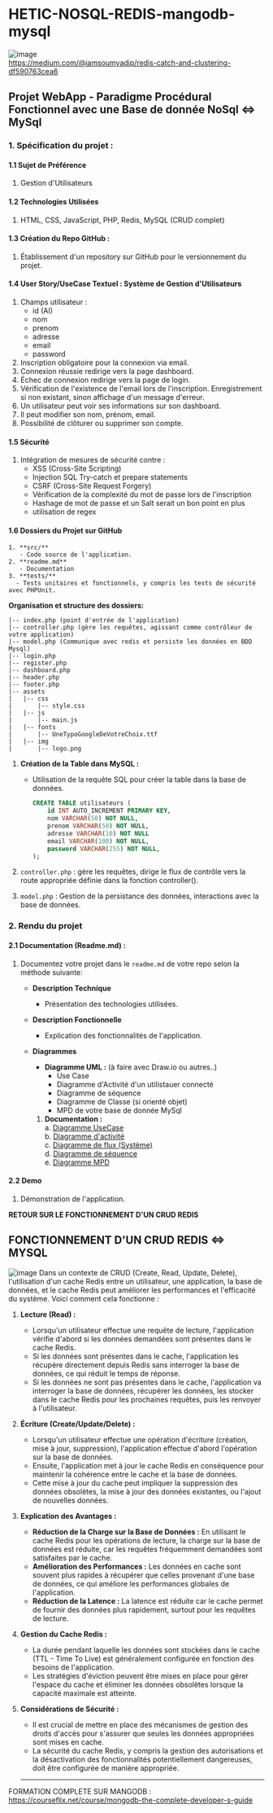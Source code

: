 # HETIC-NOSQL-REDIS-mangodb-mysql  





![image](https://github.com/yugmerabtene/HETIC-MD5-NOSQL-2024/assets/3670077/ea5a2b16-3a06-4f6a-88bd-fcb13d60f5ba)  
https://medium.com/@iamsoumyadip/redis-catch-and-clustering-df590763cea6



## Projet WebApp - Paradigme Procédural Fonctionnel avec une Base de donnée NoSql <=> MySql

### 1. Spécification du projet :

#### 1.1 Sujet de Préférence
   1. Gestion d'Utilisateurs

#### 1.2 Technologies Utilisées
   1. HTML, CSS, JavaScript, PHP, Redis, MySQL (CRUD complet)

#### 1.3 Création du Repo GitHub :
   1. Établissement d'un repository sur GitHub pour le versionnement du projet.

#### 1.4 User Story/UseCase Textuel : Système de Gestion d'Utilisateurs
   1. Champs utilisateur :
      - id (AI)
      - nom
      - prenom
      - adresse
      - email
      - password
   2. Inscription obligatoire pour la connexion via email.
   3. Connexion réussie redirige vers la page dashboard.
   4. Échec de connexion redirige vers la page de login.
   5. Vérification de l'existence de l'email lors de l'inscription. Enregistrement si non existant, sinon affichage d'un message d'erreur.
   6. Un utilisateur peut voir ses informations sur son dashboard.
   7. Il peut modifier son nom, prénom, email.
   8. Possibilité de clôturer ou supprimer son compte.

#### 1.5 Sécurité
   1. Intégration de mesures de sécurité contre :
      - XSS (Cross-Site Scripting)
      - Injection SQL Try-catch et prepare statements
      - CSRF (Cross-Site Request Forgery)
      - Vérification de la complexité du mot de passe lors de l'inscription
      - Hashage de mot de passe et un Salt serait un bon point en plus
      - utilisation de regex

#### 1.6 Dossiers du Projet sur GitHub
    1. **src/**  
       - Code source de l'application.
    2. **readme.md**
       - Documentation
    3. **tests/**
      - Tests unitaires et fonctionnels, y compris les tests de sécurité avec PHPUnit.

**Organisation et structure des dossiers:**
```plaintext
|-- index.php (point d'entrée de l'application)
|-- controller.php (gère les requêtes, agissant comme contrôleur de votre application)
|-- model.php (Communique avec redis et persiste les données en BDD Mysql)
|-- login.php
|-- register.php
|-- dashboard.php
|-- header.php
|-- footer.php
|-- assets
|   |-- css
|       |-- style.css
|   |-- js
|       |-- main.js
|   |-- fonts
|       |-- UneTypoGoogleDeVotreChoix.ttf
|   |-- img
|       |-- logo.png
```

1. **Création de la Table dans MySQL :**
   - Utilisation de la requête SQL pour créer la table dans la base de données.

     ```sql
     CREATE TABLE utilisateurs (
         id INT AUTO_INCREMENT PRIMARY KEY,
         nom VARCHAR(50) NOT NULL,
         prenom VARCHAR(50) NOT NULL,
         adresse VARCHAR(10) NOT NULL
         email VARCHAR(100) NOT NULL,
         password VARCHAR(255) NOT NULL,
     );
     ```
2. `controller.php` : gère les requêtes, dirige le flux de contrôle vers la route appropriée définie dans la fonction controller().
   
3. `model.php` : Gestion de la persistance des données, interactions avec la base de données.


### 2. Rendu du projet

#### 2.1 Documentation (Readme.md) :
   1. Documentez votre projet dans le `readme.md` de votre repo selon la méthode suivante:

      - **Description Technique**
         - Présentation des technologies utilisées.

      - **Description Fonctionnelle**
         - Explication des fonctionnalités de l'application.

      - **Diagrammes**
         - **Diagramme UML :** (à faire avec Draw.io ou autres..)
            - Use Case
            - Diagramme d'Activité d'un utilistauer connecté
            - Diagramme de séquence
            - Diagramme de Classe (si orienté objet)
            - MPD de votre base de donnée MySql

         1. **Documentation :**<br>
            a. [Diagramme UseCase](https://www.lucidchart.com/pages/uml-use-case-diagram)<br>
            b. [Diagramme d'activité](https://www.lucidchart.com/pages/fr/diagramme-dactivite-uml)<br>
            c. [Diagramme de flux (Système)](https://www.lucidchart.com/pages/fr/diagramme-de-flux-de-donnees)<br>
            d. [Diagramme de séquence](https://www.lucidchart.com/pages/fr/diagramme-de-sequence-uml)<br>
            e. [Diagramme MPD](https://www.edrawsoft.com/fr/what-is-entity-relationship-diagram-erd.html)<br>

         
#### 2.2 Demo
   1. Démonstration de l'application.


**RETOUR SUR LE FONCTIONNEMENT D'UN CRUD REDIS**

## FONCTIONNEMENT D'UN CRUD REDIS <=> MYSQL ##

![image](https://github.com/yugmerabtene/YNOV-B3-REDIS-2024/assets/3670077/8bab5127-2ab7-4418-b279-37acfef96100)
Dans un contexte de CRUD (Create, Read, Update, Delete), l'utilisation d'un cache Redis entre un utilisateur, une application, la base de données, et le cache Redis peut améliorer les performances et l'efficacité du système. Voici comment cela fonctionne :

1. **Lecture (Read) :**
   - Lorsqu'un utilisateur effectue une requête de lecture, l'application vérifie d'abord si les données demandées sont présentes dans le cache Redis.
   - Si les données sont présentes dans le cache, l'application les récupère directement depuis Redis sans interroger la base de données, ce qui réduit le temps de réponse.
   - Si les données ne sont pas présentes dans le cache, l'application va interroger la base de données, récupérer les données, les stocker dans le cache Redis pour les prochaines requêtes, puis les renvoyer à l'utilisateur.

2. **Écriture (Create/Update/Delete) :**
   - Lorsqu'un utilisateur effectue une opération d'écriture (création, mise à jour, suppression), l'application effectue d'abord l'opération sur la base de données.
   - Ensuite, l'application met à jour le cache Redis en conséquence pour maintenir la cohérence entre le cache et la base de données.
   - Cette mise à jour du cache peut impliquer la suppression des données obsolètes, la mise à jour des données existantes, ou l'ajout de nouvelles données.

3. **Explication des Avantages :**
   - **Réduction de la Charge sur la Base de Données :** En utilisant le cache Redis pour les opérations de lecture, la charge sur la base de données est réduite, car les requêtes fréquemment demandées sont satisfaites par le cache.
   - **Amélioration des Performances :** Les données en cache sont souvent plus rapides à récupérer que celles provenant d'une base de données, ce qui améliore les performances globales de l'application.
   - **Réduction de la Latence :** La latence est réduite car le cache permet de fournir des données plus rapidement, surtout pour les requêtes de lecture.

4. **Gestion du Cache Redis :**
   - La durée pendant laquelle les données sont stockées dans le cache (TTL - Time To Live) est généralement configurée en fonction des besoins de l'application.
   - Les stratégies d'éviction peuvent être mises en place pour gérer l'espace du cache et éliminer les données obsolètes lorsque la capacité maximale est atteinte.  

5. **Considérations de Sécurité :**
   - Il est crucial de mettre en place des mécanismes de gestion des droits d'accès pour s'assurer que seules les données appropriées sont mises en cache.
   - La sécurité du cache Redis, y compris la gestion des autorisations et la désactivation des fonctionnalités potentiellement dangereuses, doit être configurée de manière appropriée.
  
   ----
   
FORMATION COMPLETE SUR MANGODB : 
https://courseflix.net/course/mongodb-the-complete-developer-s-guide  

  
